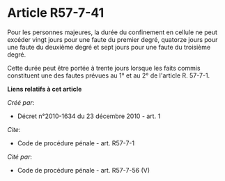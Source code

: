 # Article R57-7-41

Pour les personnes majeures, la durée du confinement en cellule ne peut excéder vingt jours pour une faute du premier degré,
quatorze jours pour une faute du deuxième degré et sept jours pour une faute du troisième degré. 

Cette durée peut être portée à trente jours lorsque les faits commis constituent une des fautes prévues au 1° et au 2° de
l'article R. 57-7-1.

**Liens relatifs à cet article**

_Créé par_:

  - Décret n°2010-1634 du 23 décembre 2010 - art. 1

_Cite_:

  - Code de procédure pénale - art. R57-7-1

_Cité par_:

  - Code de procédure pénale - art. R57-7-56 (V)
